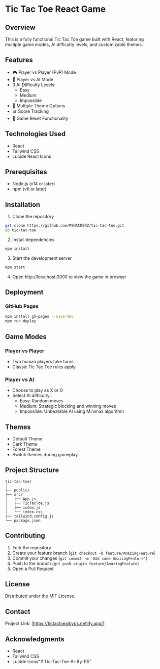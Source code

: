 # Tic Tac Toe React Game

## Overview
This is a fully functional Tic Tac Toe game built with React, featuring multiple game modes, AI difficulty levels, and customizable themes.

## Features
- 🎮 Player vs Player (PvP) Mode
- 🤖 Player vs AI Mode
- 3 AI Difficulty Levels:
  - Easy
  - Medium
  - Impossible
- 🎨 Multiple Theme Options
- 📊 Score Tracking
- 🔄 Game Reset Functionality

## Technologies Used
- React
- Tailwind CSS
- Lucide React Icons

## Prerequisites
- Node.js (v14 or later)
- npm (v6 or later)

## Installation

1. Clone the repository
```bash
git clone https://github.com/PSHACKERZ/tic-tac-toe.git
cd tic-tac-toe
```

2. Install dependencies
```bash
npm install
```

3. Start the development server
```bash
npm start
```

4. Open http://localhost:3000 to view the game in browser

## Deployment

### GitHub Pages
```bash
npm install gh-pages --save-dev
npm run deploy
```

## Game Modes

### Player vs Player
- Two human players take turns
- Classic Tic Tac Toe rules apply

### Player vs AI
- Choose to play as X or O
- Select AI difficulty:
  - Easy: Random moves
  - Medium: Strategic blocking and winning moves
  - Impossible: Unbeatable AI using Minimax algorithm

## Themes
- Default Theme
- Dark Theme
- Forest Theme
- Switch themes during gameplay

## Project Structure
```
tic-tac-toe/
│
├── public/
├── src/
│   ├── App.js
│   ├── TicTacToe.js
│   ├── index.js
│   └── index.css
├── tailwind.config.js
└── package.json
```

## Contributing
1. Fork the repository
2. Create your feature branch (`git checkout -b feature/AmazingFeature`)
3. Commit your changes (`git commit -m 'Add some AmazingFeature'`)
4. Push to the branch (`git push origin feature/AmazingFeature`)
5. Open a Pull Request

## License
Distributed under the MIT License.

## Contact
Project Link: [https://tictactoeaibyps.netlify.app/]

## Acknowledgments
- React
- Tailwind CSS
- Lucide Icons"# Tic-Tac-Toe-Ai-By-PS" 
